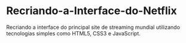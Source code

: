 # Recriando-a-Interface-do-Netflix
Recriando a interface do principal site de streaming mundial utilizando tecnologias simples como HTML5, CSS3 e JavaScript.
